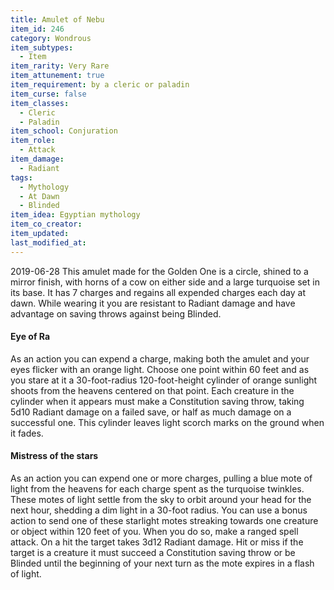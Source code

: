 ```yaml
---
title: Amulet of Nebu
item_id: 246
category: Wondrous
item_subtypes:
  - Item
item_rarity: Very Rare
item_attunement: true
item_requirement: by a cleric or paladin
item_curse: false
item_classes:
  - Cleric
  - Paladin
item_school: Conjuration
item_role:
  - Attack
item_damage:
  - Radiant
tags:
  - Mythology
  - At Dawn
  - Blinded
item_idea: Egyptian mythology
item_co_creator:
item_updated:
last_modified_at:
---
```


2019-06-28
This amulet made for the Golden One is a circle, shined to a mirror finish, with horns of a cow on either side and a large turquoise set in its base.
It has 7 charges and regains all expended charges each day at dawn. While wearing it you are resistant to Radiant damage and have advantage on saving throws against being Blinded.

#### Eye of Ra

As an action you can expend a charge, making both the amulet and your eyes flicker with an orange light. Choose one point within 60 feet and as you stare at it a 30-foot-radius 120-foot-height cylinder of orange sunlight shoots from the heavens centered on that point. Each creature in the cylinder when it appears must make a Constitution saving throw, taking 5d10 Radiant damage on a failed save, or half as much damage on a successful one. This cylinder leaves light scorch marks on the ground when it fades.

#### Mistress of the stars

As an action you can expend one or more charges, pulling a blue mote of light from the heavens for each charge spent as the turquoise twinkles. These motes of light settle from the sky to orbit around your head for the next hour, shedding a dim light in a 30-foot radius. You can use a bonus action to send one of these starlight motes streaking towards one creature or object within 120 feet of you. When you do so, make a ranged spell attack. On a hit the target takes 3d12 Radiant damage. Hit or miss if the target is a creature it must succeed a Constitution saving throw or be Blinded until the beginning of your next turn as the mote expires in a flash of light.
